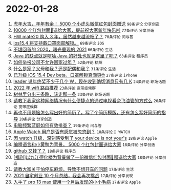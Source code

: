 # 2022-01-28

1. [虎年大吉，年年有余！ 5000 个小虎头微信红包封面赠送](https://www.v2ex.com/t/831093) `98条评论` `分享创造`
1. [10000 个红包封面🧧送给大家，提前祝大家新年快乐啦](https://www.v2ex.com/t/831070) `77条评论` `分享创造`
1. [HW mate20 购入 3 年，居然越来越流畅了？](https://www.v2ex.com/t/831080) `70条评论` `问与答`
1. [ios15.4 将支持戴口罩面部解锁。](https://www.v2ex.com/t/831059) `69条评论` `iOS`
1. [不堪回首的 2020，曙光重现的 2021](https://www.v2ex.com/t/831067) `66条评论` `生活`
1. [Java 的缺点就是啰嗦 Java 的好处也就是这里了吧？](https://www.v2ex.com/t/831086) `63条评论` `程序员`
1. [如何举报公司不允许回家过年？](https://www.v2ex.com/t/831129) `52条评论` `杭州`
1. [什么是家？父母和我？还是配偶和我？](https://www.v2ex.com/t/831085) `31条评论` `生活`
1. [已升级 iOS 15.4 Dev beta，口罩解锁真滴爽🤓](https://www.v2ex.com/t/831104) `27条评论` `iPhone`
1. [leader 说年终奖不少于几个 W，现在收到确切消息只有几 K](https://www.v2ex.com/t/831144) `24条评论` `职场话题`
1. [2022 年 wifi 路由推荐](https://www.v2ex.com/t/831065) `23条评论` `宽带症候群`
1. [树林里分出三条路，该走那一条](https://www.v2ex.com/t/831056) `23条评论` `职场话题`
1. [请教下我家这种网络情况有什么便捷点的通过电视看奈飞油管的方式么](https://www.v2ex.com/t/831115) `20条评论` `宽带症候群`
1. [再也不用烦恼怎么写出好的简历了，写了个简历模版，还有怎么写好简历的指导](https://www.v2ex.com/t/831089) `20条评论` `分享创造`
1. [电脑频繁蓝屏如何有效排查？](https://www.v2ex.com/t/831138) `19条评论` `问与答`
1. [Apple Watch 用户是否有感觉被忽悠到？](https://www.v2ex.com/t/831165) `18条评论` ` WATCH`
1. [因 watch 升级，深刻感受到了 your device is not your's](https://www.v2ex.com/t/831156) `18条评论` `Apple`
1. [编程语言和小黄鸭为背景， 5000 个红包封面送给大家](https://www.v2ex.com/t/831107) `18条评论` `分享创造`
1. [github 又挂了？](https://www.v2ex.com/t/831054) `18条评论` `程序员`
1. [[福利]以九江德化楼为背景做了一份微信红包封面🧧赠送给大家](https://www.v2ex.com/t/831047) `18条评论` `分享创造`
1. [请教大家关于怕停车麻烦，导致不想开车的问题](https://www.v2ex.com/t/831166) `17条评论` `生活`
1. [2021 自宅创业 10 个月总结，我会再次挑战](https://www.v2ex.com/t/831128) `17条评论` `分享发现`
1. [入手了 pro 13 max 使用一个月后发现的小小毛病](https://www.v2ex.com/t/831049) `17条评论` `Apple`
